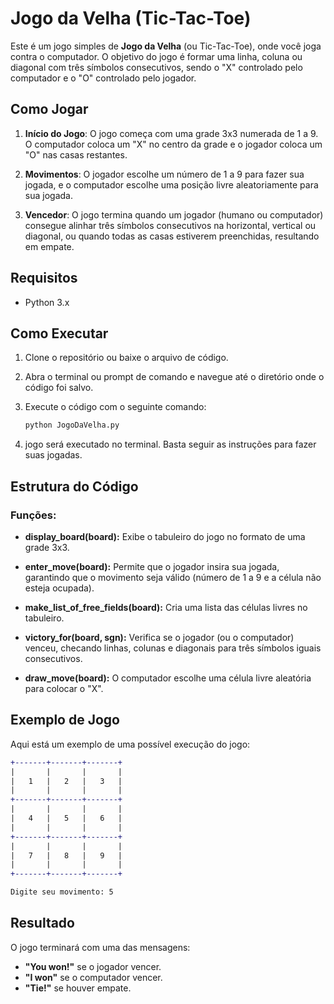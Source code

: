# Jogo da Velha (Tic-Tac-Toe)

Este é um jogo simples de **Jogo da Velha** (ou Tic-Tac-Toe), onde você joga contra o computador. O objetivo do jogo é formar uma linha, coluna ou diagonal com três símbolos consecutivos, sendo o "X" controlado pelo computador e o "O" controlado pelo jogador.

## Como Jogar

1. **Início do Jogo**: O jogo começa com uma grade 3x3 numerada de 1 a 9. O computador coloca um "X" no centro da grade e o jogador coloca um "O" nas casas restantes.
   
2. **Movimentos**: O jogador escolhe um número de 1 a 9 para fazer sua jogada, e o computador escolhe uma posição livre aleatoriamente para sua jogada.

3. **Vencedor**: O jogo termina quando um jogador (humano ou computador) consegue alinhar três símbolos consecutivos na horizontal, vertical ou diagonal, ou quando todas as casas estiverem preenchidas, resultando em empate.

## Requisitos

- Python 3.x

## Como Executar

1. Clone o repositório ou baixe o arquivo de código.

2. Abra o terminal ou prompt de comando e navegue até o diretório onde o código foi salvo.

3. Execute o código com o seguinte comando:

   ```bash
   python JogoDaVelha.py

4.  jogo será executado no terminal. Basta seguir as instruções para fazer suas jogadas.

## Estrutura do Código

### Funções:

- **display_board(board):** Exibe o tabuleiro do jogo no formato de uma grade 3x3.

- **enter_move(board):** Permite que o jogador insira sua jogada, garantindo que o movimento seja válido (número de 1 a 9 e a célula não esteja ocupada).

- **make_list_of_free_fields(board):** Cria uma lista das células livres no tabuleiro.

- **victory_for(board, sgn):** Verifica se o jogador (ou o computador) venceu, checando linhas, colunas e diagonais para três símbolos iguais consecutivos.

- **draw_move(board):** O computador escolhe uma célula livre aleatória para colocar o "X".

## Exemplo de Jogo

Aqui está um exemplo de uma possível execução do jogo:

````diff
+-------+-------+-------+
|       |       |       |
|   1   |   2   |   3   |
|       |       |       |
+-------+-------+-------+
|       |       |       |
|   4   |   5   |   6   |
|       |       |       |
+-------+-------+-------+
|       |       |       |
|   7   |   8   |   9   |
|       |       |       |
+-------+-------+-------+

Digite seu movimento: 5
````
## Resultado

O jogo terminará com uma das mensagens:

- **"You won!"** se o jogador vencer.
- **"I won"** se o computador vencer.
- **"Tie!"** se houver empate.